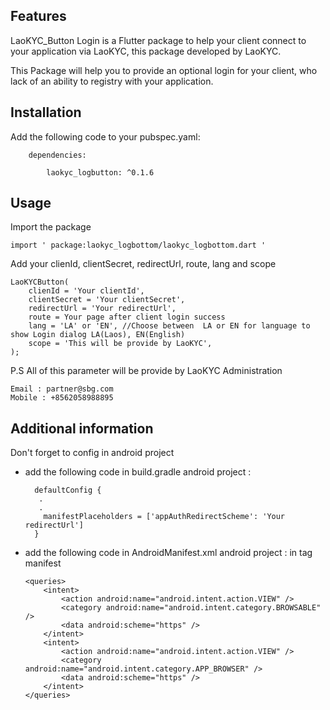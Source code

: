 <!-- 
This README describes the package. If you publish this package to pub.dev,
this README's contents appear on the landing page for your package.

For information about how to write a good package README, see the guide for
[writing package pages](https://dart.dev/guides/libraries/writing-package-pages). 

For general information about developing packages, see the Dart guide for
[creating packages](https://dart.dev/guides/libraries/create-library-packages)
and the Flutter guide for
[developing packages and plugins](https://flutter.dev/developing-packages). 
-->



## Features

LaoKYC_Button Login is a Flutter package to help your client connect to your application via LaoKYC, 
this package developed by LaoKYC.

This Package will help you to provide an optional login for your client, who lack of an ability
to registry with your application.

## Installation
Add the following code to your pubspec.yaml:

        dependencies:

            laokyc_logbutton: ^0.1.6


## Usage

Import the package

    import ' package:laokyc_logbottom/laokyc_logbottom.dart '

Add your clienId, clientSecret, redirectUrl, route, lang and scope

    LaoKYCButton(
        clienId = 'Your clientId',
        clientSecret = 'Your clientSecret',
        redirectUrl = 'Your redirectUrl',
        route = Your page after client login success
        lang = 'LA' or 'EN', //Choose between  LA or EN for language to show Login dialog LA(Laos), EN(English)
        scope = 'This will be provide by LaoKYC',
    );

   P.S All of this parameter will be provide by LaoKYC Administration
   ``` 
   Email : partner@sbg.com
   Mobile : +8562058988895
   ```


## Additional information

Don't forget to config in android project

- add the following code in build.gradle android project :
     ``` 
       defaultConfig {
        .
        .
         manifestPlaceholders = ['appAuthRedirectScheme': 'Your redirectUrl']
       }
     ```

 - add the following code in AndroidManifest.xml android project :
in tag manifest
    ```
    <queries>
        <intent>
            <action android:name="android.intent.action.VIEW" />
            <category android:name="android.intent.category.BROWSABLE" />
            <data android:scheme="https" />
        </intent>
        <intent>
            <action android:name="android.intent.action.VIEW" />
            <category android:name="android.intent.category.APP_BROWSER" />
            <data android:scheme="https" />
        </intent>
    </queries>
    ```
